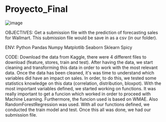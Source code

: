 # Proyecto_Final
![image](https://user-images.githubusercontent.com/91553091/167239905-06751d3f-51b7-4d14-a95f-84510eedfe70.png)

OBJECTIVES:
Get a submission file with the prediction of forecasting sales for Wallmart. This submission file would be save in as a csv (in our folder).

ENV:
Python 
Pandas
Numpy
Matplotlib
Seaborn
Sklearn
Spicy


CODE: 
Download the data from Kaggle, there were 4 different files to download (feature, stores, train and test).
After having the data, we start cleaning and transforming this data in order to work with the most relevant data.
Once the data has been cleaned, it's was time to understand which variables did have an impact on sales. In order, to do this, we tested some statistics knowledge on this data (correlation, distribution, bloxpot).
With the most important variables defined, we started working on functions. It was really important to get a funcion which worked in order to proceed with Machine Learning.
Furthermore, the funcion used is based on WMAE. Also RandomForestRegression was used.
With all our functions defined, we conducted the train model and test.
Once this all was done, we had our submission file.
